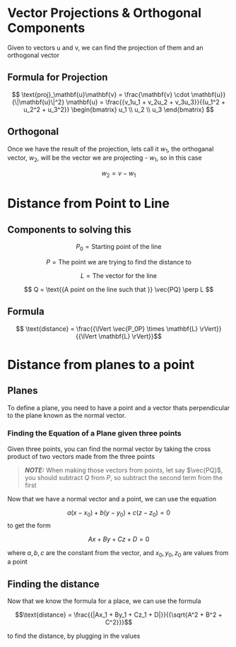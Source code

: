 # Vector Projections & Orthogonal Components
Given to vectors u and v, we can find the projection of them and an orthogonal vector
## Formula for Projection

$$
\text{proj}_\mathbf{u}\mathbf{v} = \frac{\mathbf{v} \cdot \mathbf{u}}{\|\mathbf{u}\|^2} \mathbf{u} = \frac{{v_1u_1 + v_2u_2 + v_3u_3}}{{u_1^2 + u_2^2 + u_3^2}} \begin{bmatrix} u_1 \\ u_2 \\ u_3 \end{bmatrix}
$$

## Orthogonal
Once we have the result of the projection, lets call it $w_1$,
the orthoganal vector, $w_2$, will be the vector we are projecting - $w_1$, so in this case

$$
w_2 = v - w_1
$$

# Distance from Point to Line
## Components to solving this

$$
P_0 = \text{{Starting point of the line}}
$$

$$
P = \text{{The point we are trying to find the distance to}}
$$

$$
L = \text{{The vector for the line}}
$$

$$
Q = \text{{A point on the line such that }} \vec{PQ} \perp L
$$

## Formula
$$
\text{distance} = \frac{{\lVert \vec{P_0P} \times \mathbf{L} \rVert}}{{\lVert \mathbf{L} \rVert}}$$

# Distance from planes to a point
## Planes
To define a plane, you need to have a point and a vector thats perpendicular to the plane known as the normal vector.
### Finding the Equation of a Plane given three points
Given three points, you can find the normal vector by taking the cross product of two vectors made from the three points
> **_NOTE:_** When making those vectors from points, let say $\vec{PQ}$, you should subtract $Q$ from $P$, so subtract the second term from the first

Now that we have a normal vector and a point, we can use the equation

$$a(x - x_0) + b(y - y_0) + c(z - z_0) = 0$$
to get the form 

$$Ax + By + Cz + D = 0$$

where $a, b, c$ are the constant from the vector, and $x_0, y_0, z_0$ are values from a point

## Finding the distance
Now that we know the formula for a place, we can use the formula

$$\text{distance} = \frac{{|Ax_1 + By_1 + Cz_1 + D|}}{{\sqrt{A^2 + B^2 + C^2}}}$$

to find the distance, by plugging in the values
